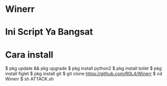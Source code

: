 # Winerr
# Ini Script Ya Bangsat
# Cara install
$ pkg update && pkg upgrade
$ pkg install python2
$ pkg install toilet
$ pkg install figlet
$ pkg install git
$ git clone https://github.com/R0L4/Winerr
$ cd Winerr
$ sh ATTACK.sh

